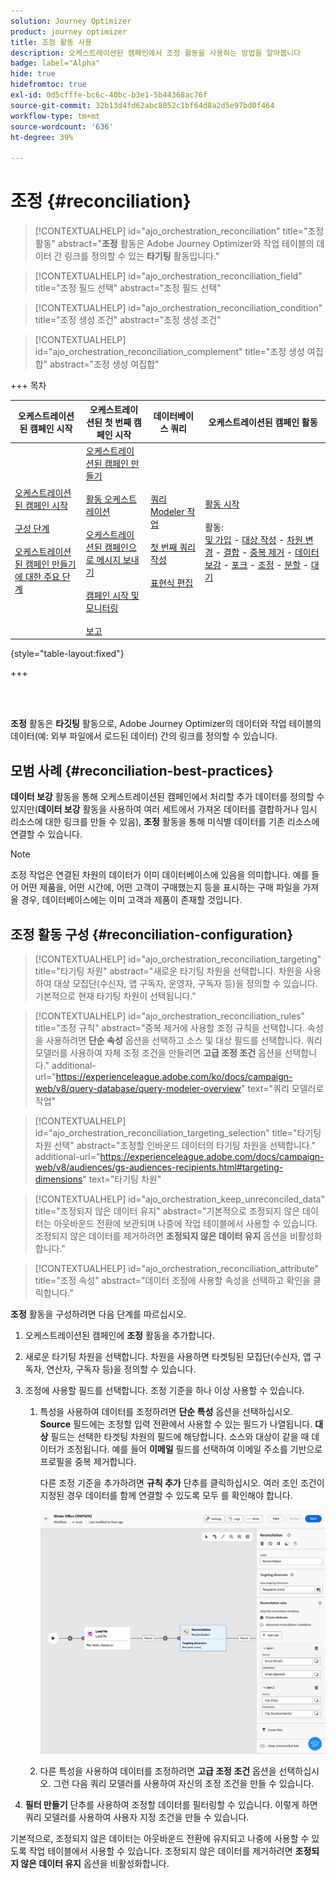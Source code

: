 ```yaml
---
solution: Journey Optimizer
product: journey optimizer
title: 조정 활동 사용
description: 오케스트레이션된 캠페인에서 조정 활동을 사용하는 방법을 알아봅니다
badge: label="Alpha"
hide: true
hidefromtoc: true
exl-id: 0d5cfffe-bc6c-40bc-b3e1-5b44368ac76f
source-git-commit: 32b13d4fd62abc8052c1bf64d8a2d5e97bd0f464
workflow-type: tm+mt
source-wordcount: '636'
ht-degree: 39%

---
```


# 조정 {#reconciliation}

>[!CONTEXTUALHELP]
>id="ajo_orchestration_reconciliation"
>title="조정 활동"
>abstract="**조정** 활동은 Adobe Journey Optimizer와 작업 테이블의 데이터 간 링크를 정의할 수 있는 **타기팅** 활동입니다."

>[!CONTEXTUALHELP]
>id="ajo_orchestration_reconciliation_field"
>title="조정 필드 선택"
>abstract="조정 필드 선택"

>[!CONTEXTUALHELP]
>id="ajo_orchestration_reconciliation_condition"
>title="조정 생성 조건"
>abstract="조정 생성 조건"

>[!CONTEXTUALHELP]
>id="ajo_orchestration_reconciliation_complement"
>title="조정 생성 여집합"
>abstract="조정 생성 여집합"

+++ 목차

| 오케스트레이션된 캠페인 시작 | 오케스트레이션된 첫 번째 캠페인 시작 | 데이터베이스 쿼리 | 오케스트레이션된 캠페인 활동 |
|---|---|---|---|
| [오케스트레이션된 캠페인 시작](../gs-orchestrated-campaigns.md)<br/><br/>[구성 단계](../configuration-steps.md)<br/><br/>[오케스트레이션된 캠페인 만들기에 대한 주요 단계](../gs-campaign-creation.md) | [오케스트레이션된 캠페인 만들기](../create-orchestrated-campaign.md)<br/><br/>[활동 오케스트레이션](../orchestrate-activities.md)<br/><br/>[오케스트레이션된 캠페인으로 메시지 보내기](../send-messages.md)<br/><br/>[캠페인 시작 및 모니터링](../start-monitor-campaigns.md)<br/><br/>[보고](../reporting-campaigns.md) | [쿼리 Modeler 작업](../orchestrated-query-modeler.md)<br/><br/>[첫 번째 쿼리 작성](../build-query.md)<br/><br/>[표현식 편집](../edit-expressions.md) | [활동 시작](about-activities.md)<br/><br/>활동:<br/>[및 가입](and-join.md) - [대상 작성](build-audience.md) - [차원 변경](change-dimension.md) - [결합](combine.md) - [중복 제거](deduplication.md) - [데이터 보강](enrichment.md) - [포크](fork.md) - [조정](reconciliation.md) - [분할](split.md) - [대기](wait.md) |

{style="table-layout:fixed"}

+++

<br/><br/>

**조정** 활동은 **타깃팅** 활동으로, Adobe Journey Optimizer의 데이터와 작업 테이블의 데이터(예: 외부 파일에서 로드된 데이터) 간의 링크를 정의할 수 있습니다.

## 모범 사례 {#reconciliation-best-practices}

**데이터 보강** 활동을 통해 오케스트레이션된 캠페인에서 처리할 추가 데이터를 정의할 수 있지만(**데이터 보강** 활동을 사용하여 여러 세트에서 가져온 데이터를 결합하거나 임시 리소스에 대한 링크를 만들 수 있음), **조정** 활동을 통해 미식별 데이터를 기존 리소스에 연결할 수 있습니다.

>[!NOTE]
>조정 작업은 연결된 차원의 데이터가 이미 데이터베이스에 있음을 의미합니다.  예를 들어 어떤 제품을, 어떤 시간에, 어떤 고객이 구매했는지 등을 표시하는 구매 파일을 가져올 경우, 데이터베이스에는 이미 고객과 제품이 존재할 것입니다.

## 조정 활동 구성 {#reconciliation-configuration}

>[!CONTEXTUALHELP]
>id="ajo_orchestration_reconciliation_targeting"
>title="타기팅 차원"
>abstract="새로운 타기팅 차원을 선택합니다. 차원을 사용하여 대상 모집단(수신자, 앱 구독자, 운영자, 구독자 등)을 정의할 수 있습니다. 기본적으로 현재 타기팅 차원이 선택됩니다."

>[!CONTEXTUALHELP]
>id="ajo_orchestration_reconciliation_rules"
>title="조정 규칙"
>abstract="중복 제거에 사용할 조정 규칙을 선택합니다. 속성을 사용하려면 **단순 속성** 옵션을 선택하고 소스 및 대상 필드를 선택합니다. 쿼리 모델러를 사용하여 자체 조정 조건을 만들려면 **고급 조정 조건** 옵션을 선택합니다."
>additional-url="https://experienceleague.adobe.com/ko/docs/campaign-web/v8/query-database/query-modeler-overview" text="쿼리 모델러로 작업"

>[!CONTEXTUALHELP]
>id="ajo_orchestration_reconciliation_targeting_selection"
>title="타기팅 차원 선택"
>abstract="조정할 인바운드 데이터의 타기팅 차원을 선택합니다."
>additional-url="https://experienceleague.adobe.com/docs/campaign-web/v8/audiences/gs-audiences-recipients.html#targeting-dimensions" text="타기팅 차원"

>[!CONTEXTUALHELP]
>id="ajo_orchestration_keep_unreconciled_data"
>title="조정되지 않은 데이터 유지"
>abstract="기본적으로 조정되지 않은 데이터는 아웃바운드 전환에 보관되며 나중에 작업 테이블에서 사용할 수 있습니다. 조정되지 않은 데이터를 제거하려면 **조정되지 않은 데이터 유지** 옵션을 비활성화합니다."

>[!CONTEXTUALHELP]
>id="ajo_orchestration_reconciliation_attribute"
>title="조정 속성"
>abstract="데이터 조정에 사용할 속성을 선택하고 확인을 클릭합니다."

**조정** 활동을 구성하려면 다음 단계를 따르십시오.

1. 오케스트레이션된 캠페인에 **조정** 활동을 추가합니다.

1. 새로운 타기팅 차원을 선택합니다. 차원을 사용하면 타겟팅된 모집단(수신자, 앱 구독자, 연산자, 구독자 등)을 정의할 수 있습니다.

1. 조정에 사용할 필드를 선택합니다. 조정 기준을 하나 이상 사용할 수 있습니다.

   1. 특성을 사용하여 데이터를 조정하려면 **단순 특성** 옵션을 선택하십시오. **Source** 필드에는 조정할 입력 전환에서 사용할 수 있는 필드가 나열됩니다. **대상** 필드는 선택한 타겟팅 차원의 필드에 해당합니다. 소스와 대상이 같을 때 데이터가 조정됩니다. 예를 들어 **이메일** 필드를 선택하여 이메일 주소를 기반으로 프로필을 중복 제거합니다.

      다른 조정 기준을 추가하려면 **규칙 추가** 단추를 클릭하십시오. 여러 조인 조건이 지정된 경우 데이터를 함께 연결할 수 있도록 모두 를 확인해야 합니다.

      ![](../assets/workflow-reconciliation-criteria.png)

   1. 다른 특성을 사용하여 데이터를 조정하려면 **고급 조정 조건** 옵션을 선택하십시오. 그런 다음 쿼리 모델러를 사용하여 자신의 조정 조건을 만들 수 있습니다.

1. **필터 만들기** 단추를 사용하여 조정할 데이터를 필터링할 수 있습니다. 이렇게 하면 쿼리 모델러를 사용하여 사용자 지정 조건을 만들 수 있습니다.

기본적으로, 조정되지 않은 데이터는 아웃바운드 전환에 유지되고 나중에 사용할 수 있도록 작업 테이블에서 사용할 수 있습니다. 조정되지 않은 데이터를 제거하려면 **조정되지 않은 데이터 유지** 옵션을 비활성화합니다.
